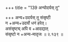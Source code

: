 +++
title = "139 अन्योदर्यस् तु"

+++
अन्य+उदर्यस् तु संसृष्टी  
न +अन्य+उदर्यो धनं हरेत्।  
असंसृष्ट्य् अपि व +आदद्यात्  
संसृष्टो न +अन्य-मातृजः  ॥ २.१३९ ॥